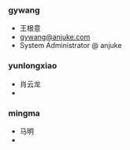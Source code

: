 ### gywang

* 王根意
* gywang@anjuke.com
* System Administrator @ anjuke


### yunlongxiao

* 肖云龙
* 


### mingma

* 马明
* 
